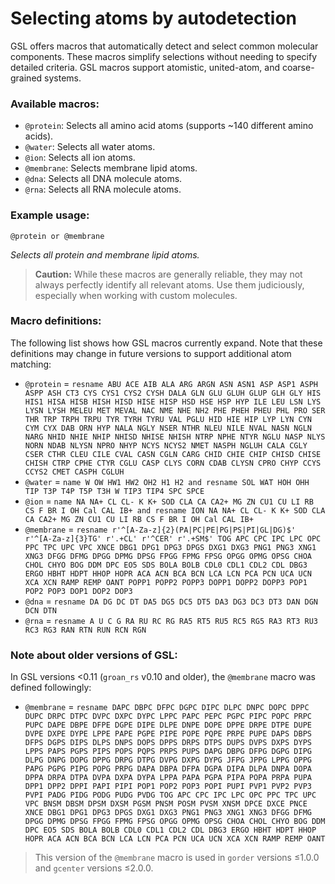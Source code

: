 # Selecting atoms by autodetection

GSL offers macros that automatically detect and select common molecular components. These macros simplify selections without needing to specify detailed criteria. GSL macros support atomistic, united-atom, and coarse-grained systems.

### Available macros:

- `@protein`: Selects all amino acid atoms (supports ~140 different amino acids).
- `@water`: Selects all water atoms.
- `@ion`: Selects all ion atoms.
- `@membrane`: Selects membrane lipid atoms.
- `@dna`: Selects all DNA molecule atoms.
- `@rna`: Selects all RNA molecule atoms.

### Example usage:

```gsl
@protein or @membrane
```

*Selects all protein and membrane lipid atoms.*

> **Caution:** While these macros are generally reliable, they may not always perfectly identify all relevant atoms. Use them judiciously, especially when working with custom molecules.

### Macro definitions:

The following list shows how GSL macros currently expand. Note that these definitions may change in future versions to support additional atom matching:

- `@protein` = `resname ABU ACE AIB ALA ARG ARGN ASN ASN1 ASP ASP1 ASPH ASPP ASH CT3 CYS CYS1 CYS2 CYSH DALA GLN GLU GLUH GLUP GLH GLY HIS HIS1 HISA HISB HISH HISD HISE HISP HSD HSE HSP HYP ILE LEU LSN LYS LYSN LYSH MELEU MET MEVAL NAC NME NHE NH2 PHE PHEH PHEU PHL PRO SER THR TRP TRPH TRPU TYR TYRH TYRU VAL PGLU HID HIE HIP LYP LYN CYN CYM CYX DAB ORN HYP NALA NGLY NSER NTHR NLEU NILE NVAL NASN NGLN NARG NHID NHIE NHIP NHISD NHISE NHISH NTRP NPHE NTYR NGLU NASP NLYS NORN NDAB NLYSN NPRO NHYP NCYS NCYS2 NMET NASPH NGLUH CALA CGLY CSER CTHR CLEU CILE CVAL CASN CGLN CARG CHID CHIE CHIP CHISD CHISE CHISH CTRP CPHE CTYR CGLU CASP CLYS CORN CDAB CLYSN CPRO CHYP CCYS CCYS2 CMET CASPH CGLUH`
- `@water` = `name W OW HW1 HW2 OH2 H1 H2 and resname SOL WAT HOH OHH TIP T3P T4P T5P T3H W TIP3 TIP4 SPC SPCE`
- `@ion` = `name NA NA+ CL CL- K K+ SOD CLA CA CA2+ MG ZN CU1 CU LI RB CS F BR I OH Cal CAL IB+ and resname ION NA NA+ CL CL- K K+ SOD CLA CA CA2+ MG ZN CU1 CU LI RB CS F BR I OH Cal CAL IB+`
- `@membrane` = `resname r'^[A-Za-z]{2}(PA|PC|PE|PG|PS|PI|GL|DG)$' r'^[A-Za-z]{3}TG' r'.+CL' r'^CER' r'.+SM$' TOG APC CPC IPC LPC OPC PPC TPC UPC VPC XNCE DBG1 DPG1 DPG3 DPGS DXG1 DXG3 PNG1 PNG3 XNG1 XNG3 DFGG DFMG DPGG DPMG DPSG FPGG FPMG FPSG OPGG OPMG OPSG CHOA CHOL CHYO BOG DDM DPC EO5 SDS BOLA BOLB CDL0 CDL1 CDL2 CDL DBG3 ERGO HBHT HDPT HHOP HOPR ACA ACN BCA BCN LCA LCN PCA PCN UCA UCN XCA XCN RAMP REMP OANT POPP1 POPP2 POPP3 DOPP1 DOPP2 DOPP3 POP1 POP2 POP3 DOP1 DOP2 DOP3`
- `@dna` = `resname DA DG DC DT DA5 DG5 DC5 DT5 DA3 DG3 DC3 DT3 DAN DGN DCN DTN`
- `@rna` = `resname A U C G RA RU RC RG RA5 RT5 RU5 RC5 RG5 RA3 RT3 RU3 RC3 RG3 RAN RTN RUN RCN RGN`

### Note about older versions of GSL:

In GSL versions <0.11 (`groan_rs` v0.10 and older), the `@membrane` macro was defined followingly:
- `@membrane` = `resname DAPC DBPC DFPC DGPC DIPC DLPC DNPC DOPC DPPC DUPC DRPC DTPC DVPC DXPC DYPC LPPC PAPC PEPC PGPC PIPC POPC PRPC PUPC DAPE DBPE DFPE DGPE DIPE DLPE DNPE DOPE DPPE DRPE DTPE DUPE DVPE DXPE DYPE LPPE PAPE PGPE PIPE POPE PQPE PRPE PUPE DAPS DBPS DFPS DGPS DIPS DLPS DNPS DOPS DPPS DRPS DTPS DUPS DVPS DXPS DYPS LPPS PAPS PGPS PIPS POPS PQPS PRPS PUPS DAPG DBPG DFPG DGPG DIPG DLPG DNPG DOPG DPPG DRPG DTPG DVPG DXPG DYPG JFPG JPPG LPPG OPPG PAPG PGPG PIPG POPG PRPG DAPA DBPA DFPA DGPA DIPA DLPA DNPA DOPA DPPA DRPA DTPA DVPA DXPA DYPA LPPA PAPA PGPA PIPA POPA PRPA PUPA DPP1 DPP2 DPPI PAPI PIPI POP1 POP2 POP3 POPI PUPI PVP1 PVP2 PVP3 PVPI PADG PIDG PODG PUDG PVDG TOG APC CPC IPC LPC OPC PPC TPC UPC VPC BNSM DBSM DPSM DXSM PGSM PNSM POSM PVSM XNSM DPCE DXCE PNCE XNCE DBG1 DPG1 DPG3 DPGS DXG1 DXG3 PNG1 PNG3 XNG1 XNG3 DFGG DFMG DPGG DPMG DPSG FPGG FPMG FPSG OPGG OPMG OPSG CHOA CHOL CHYO BOG DDM DPC EO5 SDS BOLA BOLB CDL0 CDL1 CDL2 CDL DBG3 ERGO HBHT HDPT HHOP HOPR ACA ACN BCA BCN LCA LCN PCA PCN UCA UCN XCA XCN RAMP REMP OANT`

> This version of the `@membrane` macro is used in `gorder` versions ≤1.0.0 and `gcenter` versions ≤2.0.0.